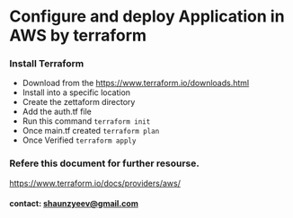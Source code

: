 # Configure and deploy Application in AWS by terraform

### Install Terraform

- Download from the https://www.terraform.io/downloads.html
- Install into a specific location
- Create the zettaform directory
- Add the auth.tf file 
- Run this command 
`terraform init`
- Once main.tf created 
`terraform plan`
- Once Verified 
`terraform apply`


### Refere this document for further resourse.
https://www.terraform.io/docs/providers/aws/

#### contact: shaunzyeev@gmail.com
##
